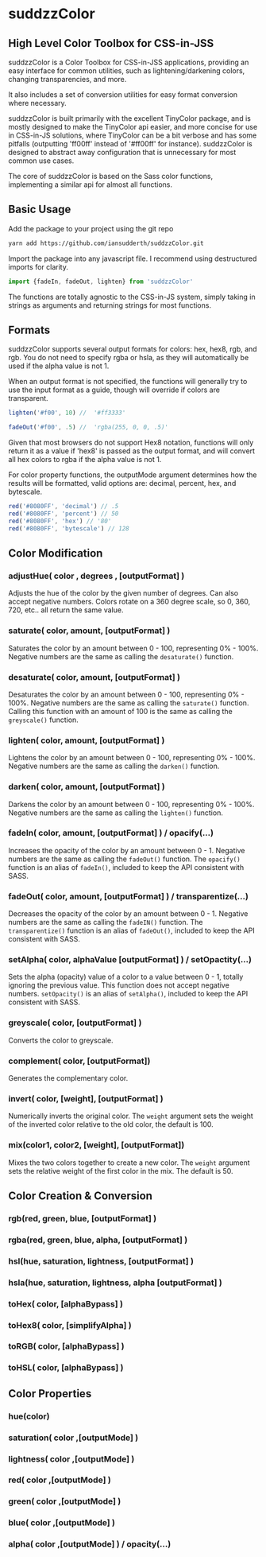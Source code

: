 # suddzzColor

## High Level Color Toolbox for CSS-in-JSS

suddzzColor is a Color Toolbox for CSS-in-JSS applications, providing an easy interface for common utilities, such as lightening/darkening colors, changing transparencies, and more.

It also includes a set of conversion utilities for easy format conversion where necessary.

suddzzColor is built primarily with the excellent TinyColor package, and is mostly designed to make the TinyColor api easier, and more concise for use in CSS-in-JS solutions, where TinyColor can be a bit verbose and has some pitfalls (outputting 'ff00ff' instead of '#ff00ff' for instance).  suddzzColor is designed to abstract away configuration that is unnecessary for most common use cases.

The core of suddzzColor is based on the Sass color functions, implementing a similar api for almost all functions.

## Basic Usage

Add the package to your project using the git repo

```bash
yarn add https://github.com/iansudderth/suddzzColor.git
```

Import the package into any javascript file.  I recommend using destructured imports for clarity.

```javascript
import {fadeIn, fadeOut, lighten} from 'suddzzColor'
```

The functions are totally agnostic to the CSS-in-JS system, simply taking in strings as arguments and returning strings for most functions.

## Formats

suddzzColor supports several output formats for colors: hex, hex8, rgb, and rgb.  You do not need to specify rgba or hsla, as they will automatically be used if the alpha value is not 1.

When an output format is not specified, the functions will generally try to use the input format as a guide, though will override if colors are transparent.

```javascript
lighten('#f00', 10) //  '#ff3333'

fadeOut('#f00', .5) //  'rgba(255, 0, 0, .5)'
```

Given that most browsers do not support Hex8 notation, functions will only return it as a value if 'hex8' is passed as the output format, and will convert all hex colors to rgba if the alpha value is not 1.

For color property functions, the outputMode argument determines how the results will be formatted, valid options are: decimal, percent, hex, and bytescale.

```javascript
red('#8080FF', 'decimal') // .5
red('#8080FF', 'percent') // 50
red('#8080FF', 'hex') // '80'
red('#8080FF', 'bytescale') // 128
```

## Color Modification

### adjustHue( color , degrees , [outputFormat] )
Adjusts the hue of the color by the given number of degrees.  Can also accept negative numbers. Colors rotate on a 360 degree scale, so 0, 360, 720, etc.. all return the same value.

### saturate( color, amount, [outputFormat] )
Saturates the color by an amount between 0 - 100, representing 0% - 100%.  Negative numbers are the same as calling the `desaturate()` function.

### desaturate( color, amount, [outputFormat] )
Desaturates the color by an amount between 0 - 100, representing 0% - 100%.  Negative numbers are the same as calling the `saturate()` function. Calling this function with an amount of 100 is the same as calling the `greyscale()` function.

### lighten( color, amount, [outputFormat] )
Lightens the color by an amount between 0 - 100, representing 0% - 100%.  Negative numbers are the same as calling the `darken()` function.

### darken( color, amount, [outputFormat] )
Darkens the color by an amount between 0 - 100, representing 0% - 100%.  Negative numbers are the same as calling the `lighten()` function.

### fadeIn( color, amount, [outputFormat] )  /  opacify(...)
Increases the opacity of the color by an amount between 0 - 1. Negative numbers are the same as calling the `fadeOut()` function.  The `opacify()` function is an alias of `fadeIn()`, included to keep the API consistent with SASS.

### fadeOut( color, amount, [outputFormat] )  /  transparentize(...)
Decreases the opacity of the color by an amount between 0 - 1. Negative numbers are the same as calling the `fadeIN()` function.  The `transparentize()` function is an alias of `fadeOut()`, included to keep the API consistent with SASS.

### setAlpha( color, alphaValue [outputFormat] )  /  setOpactity(...)
Sets the alpha (opacity) value of a color to a value between 0 - 1, totally ignoring the previous value.  This function does not accept negative numbers. `setOpacity()` is an alias of `setAlpha()`, included to keep the API consistent with SASS.

### greyscale( color, [outputFormat] )
Converts the color to greyscale.

### complement( color, [outputFormat])
Generates the complementary color.

### invert( color, [weight], [outputFormat] )
Numerically inverts the original color. The `weight` argument sets the weight of the inverted color relative to the old color, the default is 100.

### mix(color1, color2, [weight], [outputFormat])
Mixes the two colors together to create a new color. The `weight` argument sets the relative weight of the first color in the mix.  The default is 50.


## Color Creation & Conversion



### rgb(red, green, blue, [outputFormat] )

### rgba(red, green, blue, alpha, [outputFormat] )

### hsl(hue, saturation, lightness, [outputFormat] )

### hsla(hue, saturation, lightness, alpha [outputFormat] )

### toHex( color, [alphaBypass] )

### toHex8( color, [simplifyAlpha] )

### toRGB( color, [alphaBypass] )

### toHSL( color,  [alphaBypass] )



## Color Properties

### hue(color)

### saturation( color ,[outputMode] )

### lightness( color ,[outputMode] )

### red( color ,[outputMode] )

### green( color ,[outputMode] )

### blue( color ,[outputMode] )

### alpha( color ,[outputMode] ) / opacity(...)